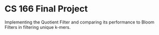 # CS 166 Final Project

Implementing the Quotient Filter and comparing its performance to Bloom Filters in filtering unique k-mers.
